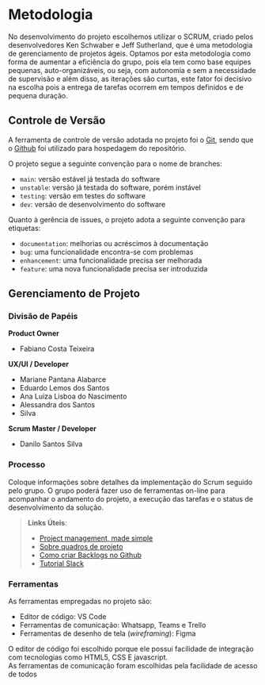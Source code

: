 
# Metodologia
  
No desenvolvimento do projeto escolhemos utilizar o SCRUM, criado pelos desenvolvedores Ken Schwaber e Jeff Sutherland, que é uma metodologia de gerenciamento de projetos ágeis. Optamos por esta metodologia como forma de aumentar a eficiência do grupo, pois ela tem como base equipes pequenas, auto-organizáveis, ou seja, com autonomia e sem a necessidade de supervisão e além disso, as iterações são curtas, este fator foi decisivo na escolha pois a entrega de tarefas ocorrem em tempos definidos e de pequena duração.

## Controle de Versão

A ferramenta de controle de versão adotada no projeto foi o
[Git](https://git-scm.com/), sendo que o [Github](https://github.com)
foi utilizado para hospedagem do repositório.

O projeto segue a seguinte convenção para o nome de branches:

- `main`: versão estável já testada do software
- `unstable`: versão já testada do software, porém instável
- `testing`: versão em testes do software
- `dev`: versão de desenvolvimento do software

Quanto à gerência de issues, o projeto adota a seguinte convenção para
etiquetas:

- `documentation`: melhorias ou acréscimos à documentação
- `bug`: uma funcionalidade encontra-se com problemas
- `enhancement`: uma funcionalidade precisa ser melhorada
- `feature`: uma nova funcionalidade precisa ser introduzida

## Gerenciamento de Projeto

### Divisão de Papéis

**Product Owner**
- Fabiano Costa Teixeira

**UX/UI / Developer**
- Mariane Pantana Alabarce
- Eduardo Lemos dos Santos 
- Ana Luiza Lisboa do Nascimento
- Alessandra dos Santos 
- Silva

**Scrum Master / Developer**
- Danilo Santos Silva

### Processo

Coloque  informações sobre detalhes da implementação do Scrum seguido pelo grupo. O grupo poderá fazer uso de ferramentas on-line para acompanhar o andamento do projeto, a execução das tarefas e o status de desenvolvimento da solução.
 
> **Links Úteis**:
> - [Project management, made simple](https://github.com/features/project-management/)
> - [Sobre quadros de projeto](https://docs.github.com/pt/github/managing-your-work-on-github/about-project-boards)
> - [Como criar Backlogs no Github](https://www.youtube.com/watch?v=RXEy6CFu9Hk)
> - [Tutorial Slack](https://slack.com/intl/en-br/)

### Ferramentas

As ferramentas empregadas no projeto são:

- Editor de código: VS Code
- Ferramentas de comunicação: Whatsapp, Teams e Trello
- Ferramentas de desenho de tela (_wireframing_): Figma

O editor de código foi escolhido porque ele possui facilidade de integração com tecnologias como HTML5, CSS E javascript.  
As ferramentas de comunicação foram escolhidas pela facilidade de acesso de todos
